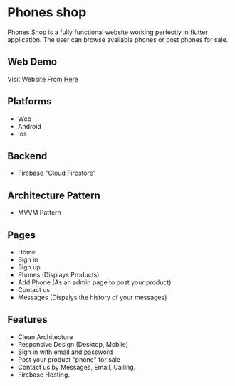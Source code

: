 # Phones shop
Phones Shop is a fully functional website working perfectly in flutter application. The user can browse available phones or post phones for sale.

## Web Demo
Visit Website From [Here]()

## Platforms
- Web
- Android
- Ios

## Backend
- Firebase "Cloud Firestore"

## Architecture Pattern 
- MVVM Pattern

## Pages
- Home
- Sign in
- Sign up
- Phones (Displays Products)
- Add Phone (As an admin page to post your product)
- Contact us
- Messages (Dispalys the history of your messages)

## Features
- Clean Architecture
- Responsive Design (Desktop, Mobile)
- Sign in with email and password
- Post your product "phone" for sale
- Contact us by Messages, Email, Calling.
- Firebase Hosting.